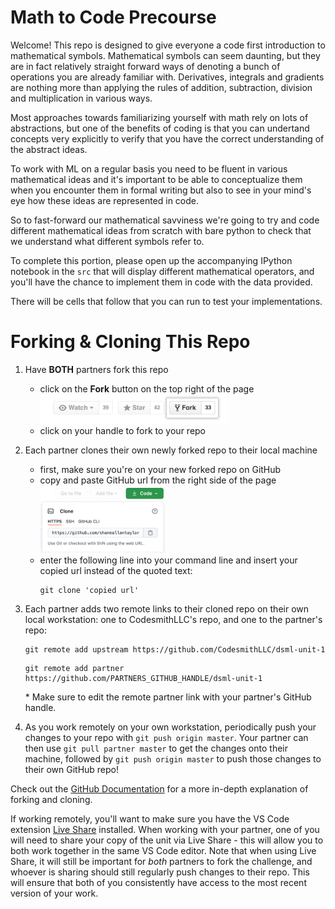 # Math to Code Precourse

Welcome!  This repo is designed to give everyone a code first introduction to mathematical symbols.  Mathematical symbols can seem daunting, but they are in fact relatively straight forward ways of denoting a bunch of operations you are already familiar with.  Derivatives, integrals and gradients are nothing more than applying the rules of addition, subtraction, division and multiplication in various ways.  

Most approaches towards familiarizing yourself with math rely on lots of abstractions, but one of the benefits of coding is that you can undertand concepts very explicitly to verify that you have the correct understanding of the abstract ideas.  

To work with ML on a regular basis you need to be fluent in various mathematical ideas and it's important to be able to conceptualize them when you encounter them in formal writing but also to see in your mind's eye how these ideas are represented in code.  

So to fast-forward our mathematical savviness we're going to try and code different mathematical ideas from scratch with bare python to check that we understand what different symbols refer to.  

To complete this portion, please open up the accompanying IPython notebook in the `src` that will display different mathematical operators, and you'll have the chance to implement them in code with the data provided.  

There will be cells that follow that you can run to test your implementations.  

 # Forking & Cloning This Repo
1. Have __BOTH__ partners fork this repo
    - click on the __Fork__ button on the top right of the page
      <br><img src="./docs/assets/images/fork_button.jpg" width="300px"></img>
    - click on your handle to fork to your repo

2. Each partner clones their own newly forked repo to their local machine
    - first, make sure you're on your new forked repo on GitHub
    - copy and paste GitHub url from the right side of the page
      <br><img src="./docs/assets/images/code-button.png" width="200px"></img>
    - enter the following line into your command line and insert your copied url instead of the quoted text:
      ```
      git clone 'copied url'
      ```
3. Each partner adds two remote links to their cloned repo on their own local workstation: one to CodesmithLLC's repo, and one to the partner's repo:
    ```
    git remote add upstream https://github.com/CodesmithLLC/dsml-unit-1
    ```
    ```
    git remote add partner https://github.com/PARTNERS_GITHUB_HANDLE/dsml-unit-1
    ```
   \* Make sure to edit the remote partner link with your partner's GitHub handle.
4. As you work remotely on your own workstation, periodically push your changes to your repo with `git push origin master`. Your partner can then use `git pull partner master` to get the changes onto their machine, followed by `git push origin master` to push those changes to their own GitHub repo!

Check out the [GitHub Documentation](https://help.github.com/articles/fork-a-repo/) for a more in-depth explanation of forking and cloning.

If working remotely, you'll want to make sure you have the VS Code extension [Live Share](https://marketplace.visualstudio.com/items?itemName=MS-vsliveshare.vsliveshare) installed. When working with your partner, one of you will need to share your copy of the unit via Live Share - this will allow you to both work together in the same VS Code editor. Note that when using Live Share, it will still be important for *both* partners to fork the challenge, and whoever is sharing should still regularly push changes to their repo. This will ensure that both of you consistently have access to the most recent version of your work.
